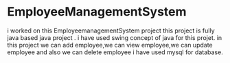 # EmployeeManagementSystem
i worked on this EmployeemanagementSystem project this project is fully java based java project .
i  have used swing concept of java for this projet.
in this project we can add employee,we can view employee,we can update employee and also we can delete employee
i have used mysql for database.



